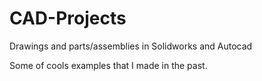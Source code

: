 # CAD-Projects
Drawings and parts/assemblies in Solidworks and Autocad

Some of cools examples that I made in the past.
